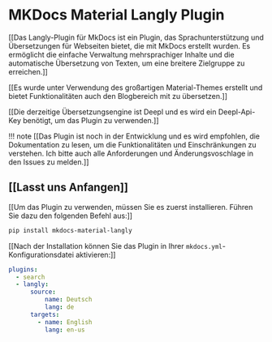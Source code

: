 # MKDocs Material Langly Plugin

[[Das Langly-Plugin für MkDocs ist ein Plugin, das Sprachunterstützung und Übersetzungen für Webseiten bietet, die mit MkDocs erstellt wurden. Es ermöglicht die einfache Verwaltung mehrsprachiger Inhalte und die automatische Übersetzung von Texten, um eine breitere Zielgruppe zu erreichen.]]

[[Es wurde unter Verwendung des großartigen Material-Themes erstellt und bietet Funktionalitäten auch den Blogbereich mit zu übersetzen.]]

[[Die derzeitige Übersetzungsengine ist Deepl und es wird ein Deepl-Api-Key benötigt, um das Plugin zu verwenden.]]

!!! note
    [[Das Plugin ist noch in der Entwicklung und es wird empfohlen, die Dokumentation zu lesen, um die Funktionalitäten und Einschränkungen zu verstehen. Ich bitte auch alle Anforderungen und Änderungsvoschlage in den Issues zu melden.]]

## [[Lasst uns Anfangen]]

[[Um das Plugin zu verwenden, müssen Sie es zuerst installieren. Führen Sie dazu den folgenden Befehl aus:]]

```bash
pip install mkdocs-material-langly
```

[[Nach der Installation können Sie das Plugin in Ihrer `mkdocs.yml`-Konfigurationsdatei aktivieren:]]

```yaml
plugins:
  - search
  - langly:
      source:
          name: Deutsch
          lang: de
      targets:
        - name: English
          lang: en-us

```